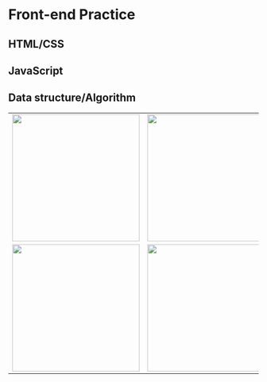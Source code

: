 # Front-end Practice
## HTML/CSS
## JavaScript
## Data structure/Algorithm
<table>
    <tr>
        <td>
        <img style="width: 256px; height: 256px;" src="https://upload.wikimedia.org/wikipedia/commons/thumb/6/61/HTML5_logo_and_wordmark.svg/1024px-HTML5_logo_and_wordmark.svg.png">
        </td>
        <td>
        <img style="width: 256px; height: 256px;" src="https://media.vlpt.us/images/qldudgh/post/34cbbf15-2cc4-4598-bc9e-98f98f684f5a/css-logo.png">
        </td>
        <td>
        <img style="width: 256px; height: 256px;" src="https://upload.wikimedia.org/wikipedia/commons/thumb/9/99/Unofficial_JavaScript_logo_2.svg/1200px-Unofficial_JavaScript_logo_2.svg.png">
        </td>
    </tr>
    <tr>
        <td>
        <img style="width: 256px; height: 256px;" src="https://i0.wp.com/www.primefaces.org/wp-content/uploads/2017/09/feature-react.png?ssl=1">
        </td>
        <td>
        <img style="width: 256px; height: 256px;" src="https://www.learnsimpli.com/wp-content/uploads/2021/05/Data-structure-and-algorithms.png">
        </td>
        <td>
        <img style="width: 256px; height: 256px;" src="https://miro.medium.com/max/1400/0*2V2DdOsSy98UGx0n.jpeg">
        </td>
    </tr>
</table>
